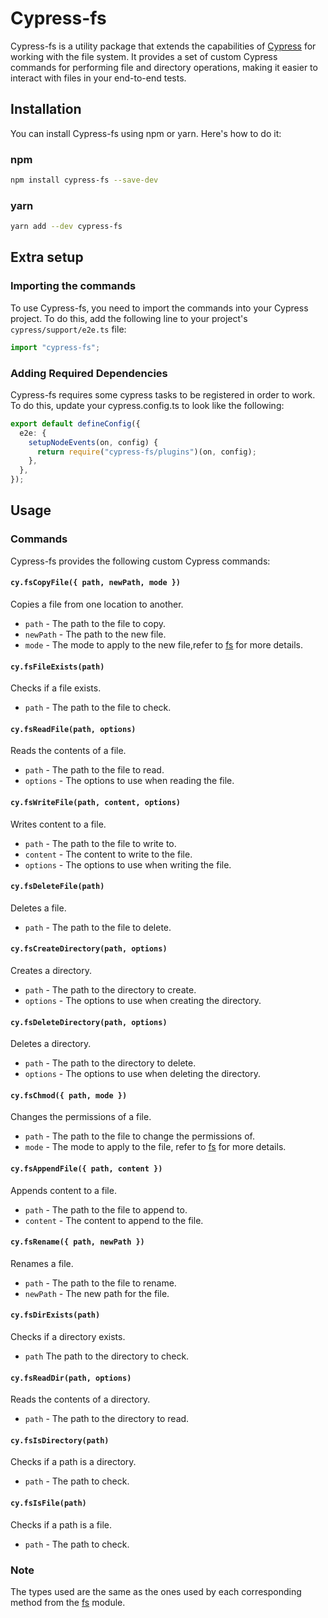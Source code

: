 # Cypress-fs

Cypress-fs is a utility package that extends the capabilities of [Cypress](https://www.cypress.io/) for working with the file system. It provides a set of custom Cypress commands for performing file and directory operations, making it easier to interact with files in your end-to-end tests.

## Installation

You can install Cypress-fs using npm or yarn. Here's how to do it:

### npm

```bash
npm install cypress-fs --save-dev
```

### yarn

```bash
yarn add --dev cypress-fs
```

## Extra setup

### Importing the commands

To use Cypress-fs, you need to import the commands into your Cypress project. To do this, add the following line to your project's `cypress/support/e2e.ts` file:

```ts
import "cypress-fs";
```

### Adding Required Dependencies

Cypress-fs requires some cypress tasks to be registered in order to work. To do this, update your cypress.config.ts to look like the following:

```ts
export default defineConfig({
  e2e: {
    setupNodeEvents(on, config) {
      return require("cypress-fs/plugins")(on, config);
    },
  },
});
```

## Usage

### Commands

Cypress-fs provides the following custom Cypress commands:

#### `cy.fsCopyFile({ path, newPath, mode })`

Copies a file from one location to another.

- `path` - The path to the file to copy.
- `newPath` - The path to the new file.
- `mode` - The mode to apply to the new file,refer to [fs](https://nodejs.org/api/fs.html) for more details.

#### `cy.fsFileExists(path)`

Checks if a file exists.

- `path` - The path to the file to check.

#### `cy.fsReadFile(path, options)`

Reads the contents of a file.

- `path` - The path to the file to read.
- `options` - The options to use when reading the file.

#### `cy.fsWriteFile(path, content, options)`

Writes content to a file.

- `path` - The path to the file to write to.
- `content` - The content to write to the file.
- `options` - The options to use when writing the file.

#### `cy.fsDeleteFile(path)`

Deletes a file.

- `path` - The path to the file to delete.

#### `cy.fsCreateDirectory(path, options)`

Creates a directory.

- `path` - The path to the directory to create.
- `options` - The options to use when creating the directory.

#### `cy.fsDeleteDirectory(path, options)`

Deletes a directory.

- `path` - The path to the directory to delete.
- `options` - The options to use when deleting the directory.

#### `cy.fsChmod({ path, mode })`

Changes the permissions of a file.

- `path` - The path to the file to change the permissions of.
- `mode` - The mode to apply to the file, refer to [fs](https://nodejs.org/api/fs.html) for more details.

#### `cy.fsAppendFile({ path, content })`

Appends content to a file.

- `path` - The path to the file to append to.
- `content` - The content to append to the file.

#### `cy.fsRename({ path, newPath })`

Renames a file.

- `path` - The path to the file to rename.
- `newPath` - The new path for the file.

#### `cy.fsDirExists(path)`

Checks if a directory exists.

- `path` The path to the directory to check.

#### `cy.fsReadDir(path, options)`

Reads the contents of a directory.

- `path` - The path to the directory to read.

#### `cy.fsIsDirectory(path)`

Checks if a path is a directory.

- `path` - The path to check.

#### `cy.fsIsFile(path)`

Checks if a path is a file.

- `path` - The path to check.

### Note

The types used are the same as the ones used by each corresponding method from the [fs](https://nodejs.org/api/fs.html) module.
